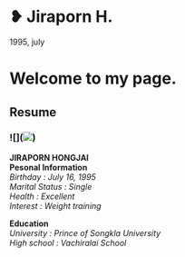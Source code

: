 # ❥ Jiraporn H.
1995, july
# Welcome to my page.
## Resume
### ![](<a href="http://www.mx7.com/view2/yQd6UDGGWbTmgTny" target="_blank"><img border="0" src="http://www.mx7.com/i/670/Z7Gktk.jpg" /></a>)

  **JIRAPORN HONGJAI**    
**Pesonal Information**  
*Birthday       : July 16, 1995*  
*Marital Status : Single*  
*Health         : Excellent*  
*Interest       : Weight training*
  
**Education**  
*University     : Prince of Songkla University*  
*High school    : Vachiralai School*

